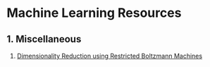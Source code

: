 # Machine Learning Resources

## 1. Miscellaneous
  1. [Dimensionality Reduction using Restricted Boltzmann Machines](http://www.stokastik.in/feature-reduction-using-restricted-boltzmann-machines/)

